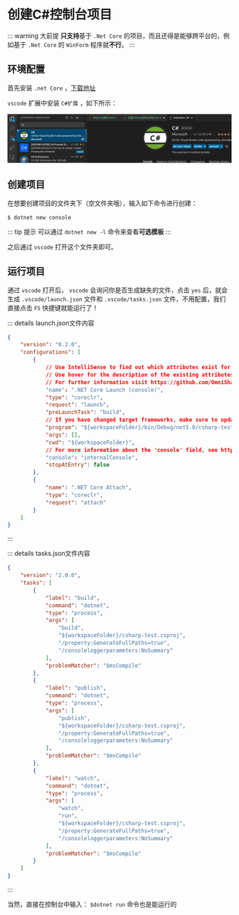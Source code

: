 # 创建C#控制台项目

::: warning 大前提
**只支持**基于 `.Net Core` 的项目，而且还得是能够跨平台的，例如基于 `.Net Core` 的 `WinForm` 程序就**不行**。
:::

## 环境配置

首先安装 `.net Core` ，[下载地址](https://dotnet.microsoft.com/download)

`vscode` 扩展中安装 `C#扩展` ，如下所示：

![vscodeCSharp扩展](assets/images/vscodeCSharp扩展.png)

## 创建项目

在想要创建项目的文件夹下（空文件夹哦），输入如下命令进行创建：

```shell
$ dotnet new console
```

::: tip 提示
可以通过 `dotnet new -l` 命令来查看**可选模板**
:::

之后通过 `vscode` 打开这个文件夹即可。

## 运行项目

通过 `vscode` 打开后， `vscode` 会询问你是否生成缺失的文件，点击 `yes` 后，就会生成 `.vscode/launch.json` 文件和 `.vscode/tasks.json` 文件，不用配置，我们直接点击 `F5` 快捷键就能运行了！

::: details launch.json文件内容

```json
{
    "version": "0.2.0",
    "configurations": [
        {
            // Use IntelliSense to find out which attributes exist for C# debugging
            // Use hover for the description of the existing attributes
            // For further information visit https://github.com/OmniSharp/omnisharp-vscode/blob/master/debugger-launchjson.md
            "name": ".NET Core Launch (console)",
            "type": "coreclr",
            "request": "launch",
            "preLaunchTask": "build",
            // If you have changed target frameworks, make sure to update the program path.
            "program": "${workspaceFolder}/bin/Debug/net5.0/csharp-test.dll",
            "args": [],
            "cwd": "${workspaceFolder}",
            // For more information about the 'console' field, see https://aka.ms/VSCode-CS-LaunchJson-Console
            "console": "internalConsole",
            "stopAtEntry": false
        },
        {
            "name": ".NET Core Attach",
            "type": "coreclr",
            "request": "attach"
        }
    ]
}
```

:::

::: details tasks.json文件内容

```json
{
    "version": "2.0.0",
    "tasks": [
        {
            "label": "build",
            "command": "dotnet",
            "type": "process",
            "args": [
                "build",
                "${workspaceFolder}/csharp-test.csproj",
                "/property:GenerateFullPaths=true",
                "/consoleloggerparameters:NoSummary"
            ],
            "problemMatcher": "$msCompile"
        },
        {
            "label": "publish",
            "command": "dotnet",
            "type": "process",
            "args": [
                "publish",
                "${workspaceFolder}/csharp-test.csproj",
                "/property:GenerateFullPaths=true",
                "/consoleloggerparameters:NoSummary"
            ],
            "problemMatcher": "$msCompile"
        },
        {
            "label": "watch",
            "command": "dotnet",
            "type": "process",
            "args": [
                "watch",
                "run",
                "${workspaceFolder}/csharp-test.csproj",
                "/property:GenerateFullPaths=true",
                "/consoleloggerparameters:NoSummary"
            ],
            "problemMatcher": "$msCompile"
        }
    ]
}
```

:::

当然，直接在控制台中输入： `$dotnet run` 命令也是能运行的
